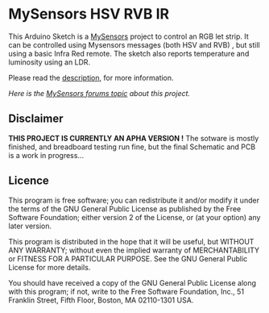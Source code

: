 # MySensors HSV RVB IR



This Arduino Sketch is a [MySensors](https://www.mysensors.org/) project to control an RGB let strip. It can be controlled using Mysensors messages (both HSV and RVB) , but still using a basic Infra Red remote. The sketch also reports temperature and luminosity using an LDR.


Please read the [description](description.md), for more information.

*Here is the [MySensors forums topic](http://forum.mysensors.org/topic/) about this project.*


## Disclaimer

**THIS PROJECT IS CURRENTLY AN APHA VERSION !** The sotware is mostly finished, and breadboard testing run fine, but the final Schematic and PCB is a work in progress...


## Licence

This program is free software; you can redistribute it and/or modify it under the terms of the GNU General Public License as published by the Free Software Foundation; either version 2 of the License, or (at your option) any later version.

This program is distributed in the hope that it will be useful, but WITHOUT ANY WARRANTY; without even the implied warranty of MERCHANTABILITY or FITNESS FOR A PARTICULAR PURPOSE.  See the GNU General Public License for more details.

You should have received a copy of the GNU General Public License along with this program; if not, write to the Free Software Foundation, Inc., 51 Franklin Street, Fifth Floor, Boston, MA 02110-1301 USA.

